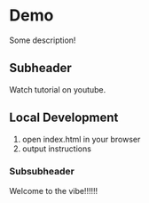 # Demo
Some description!
## Subheader
Watch tutorial on youtube.

## Local Development

1. open index.html in your browser
2. output instructions
### Subsubheader
Welcome to the vibe!!!!!!